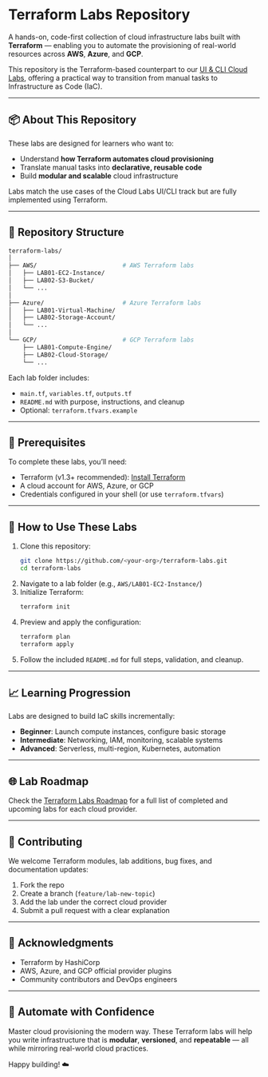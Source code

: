 # Terraform Labs Repository

A hands-on, code-first collection of cloud infrastructure labs built with **Terraform** — enabling you to automate the provisioning of real-world resources across **AWS**, **Azure**, and **GCP**.

This repository is the Terraform-based counterpart to our [UI & CLI Cloud Labs](https://github.com/study-ORCATech-cloud/cloud-labs), offering a practical way to transition from manual tasks to Infrastructure as Code (IaC).

---

## 📦 About This Repository

These labs are designed for learners who want to:
- Understand **how Terraform automates cloud provisioning**
- Translate manual tasks into **declarative, reusable code**
- Build **modular and scalable** cloud infrastructure

Labs match the use cases of the Cloud Labs UI/CLI track but are fully implemented using Terraform.

---

## 📁 Repository Structure

```bash
terraform-labs/
│
├── AWS/                        # AWS Terraform labs
│   ├── LAB01-EC2-Instance/
│   ├── LAB02-S3-Bucket/
│   └── ...
│
├── Azure/                      # Azure Terraform labs
│   ├── LAB01-Virtual-Machine/
│   ├── LAB02-Storage-Account/
│   └── ...
│
└── GCP/                        # GCP Terraform labs
    ├── LAB01-Compute-Engine/
    ├── LAB02-Cloud-Storage/
    └── ...

```

Each lab folder includes:
- `main.tf`, `variables.tf`, `outputs.tf`
- `README.md` with purpose, instructions, and cleanup
- Optional: `terraform.tfvars.example`

---

## 🧰 Prerequisites

To complete these labs, you’ll need:
- Terraform (v1.3+ recommended): [Install Terraform](https://developer.hashicorp.com/terraform/downloads)
- A cloud account for AWS, Azure, or GCP
- Credentials configured in your shell (or use `terraform.tfvars`)

---

## 🚀 How to Use These Labs

1. Clone this repository:
   ```bash
   git clone https://github.com/<your-org>/terraform-labs.git
   cd terraform-labs
   ```
2. Navigate to a lab folder (e.g., `AWS/LAB01-EC2-Instance/`)
3. Initialize Terraform:
   ```bash
   terraform init
   ```
4. Preview and apply the configuration:
   ```bash
   terraform plan
   terraform apply
   ```
5. Follow the included `README.md` for full steps, validation, and cleanup.

---

## 📈 Learning Progression

Labs are designed to build IaC skills incrementally:

- **Beginner**: Launch compute instances, configure basic storage
- **Intermediate**: Networking, IAM, monitoring, scalable systems
- **Advanced**: Serverless, multi-region, Kubernetes, automation

---

## 🌐 Lab Roadmap

Check the [Terraform Labs Roadmap](./ROADMAP.md) for a full list of completed and upcoming labs for each cloud provider.

---

## 🤝 Contributing

We welcome Terraform modules, lab additions, bug fixes, and documentation updates:

1. Fork the repo
2. Create a branch (`feature/lab-new-topic`)
3. Add the lab under the correct cloud provider
4. Submit a pull request with a clear explanation

---

## 🙏 Acknowledgments

- Terraform by HashiCorp
- AWS, Azure, and GCP official provider plugins
- Community contributors and DevOps engineers

---

## 🌟 Automate with Confidence

Master cloud provisioning the modern way. These Terraform labs will help you write infrastructure that is **modular**, **versioned**, and **repeatable** — all while mirroring real-world cloud practices.

Happy building! ☁️

